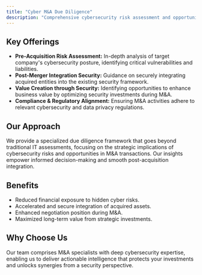 ```yaml
---
title: "Cyber M&A Due Diligence"
description: "Comprehensive cybersecurity risk assessment and opportunity identification for mergers, acquisitions, and divestitures."
---
```


## Key Offerings

*   **Pre-Acquisition Risk Assessment:** In-depth analysis of target company's cybersecurity posture, identifying critical vulnerabilities and liabilities.
*   **Post-Merger Integration Security:** Guidance on securely integrating acquired entities into the existing security framework.
*   **Value Creation through Security:** Identifying opportunities to enhance business value by optimizing security investments during M&A.
*   **Compliance & Regulatory Alignment:** Ensuring M&A activities adhere to relevant cybersecurity and data privacy regulations.

## Our Approach

We provide a specialized due diligence framework that goes beyond traditional IT assessments, focusing on the strategic implications of cybersecurity risks and opportunities in M&A transactions. Our insights empower informed decision-making and smooth post-acquisition integration.

## Benefits

*   Reduced financial exposure to hidden cyber risks.
*   Accelerated and secure integration of acquired assets.
*   Enhanced negotiation position during M&A.
*   Maximized long-term value from strategic investments.

## Why Choose Us

Our team comprises M&A specialists with deep cybersecurity expertise, enabling us to deliver actionable intelligence that protects your investments and unlocks synergies from a security perspective.